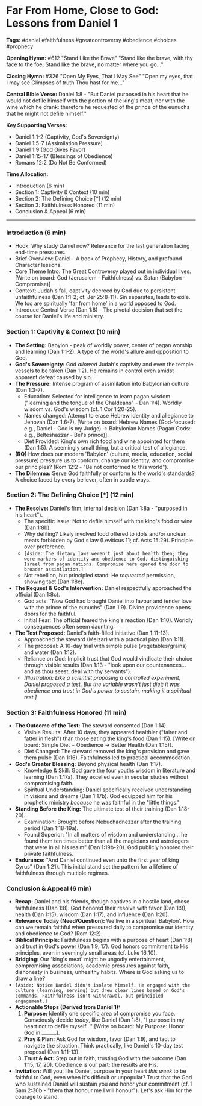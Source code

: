 # Far From Home, Close to God: Lessons from Daniel 1

**Tags:** #daniel #faithfulness #greatcontroversy #obedience #choices #prophecy

**Opening Hymn:** #612 "Stand Like the Brave" "Stand like the brave, with thy
face to the foe; Stand like the brave, no matter where you go..."

**Closing Hymn:** #326 "Open My Eyes, That I May See" "Open my eyes, that I may
see Glimpses of truth Thou hast for me..."

**Central Bible Verse:** Daniel 1:8 - "But Daniel purposed in his heart that he
would not defile himself with the portion of the king's meat, nor with the wine
which he drank: therefore he requested of the prince of the eunuchs that he
might not defile himself."

**Key Supporting Verses:**

- Daniel 1:1-2 (Captivity, God's Sovereignty)
- Daniel 1:5-7 (Assimilation Pressure)
- Daniel 1:9 (God Gives Favor)
- Daniel 1:15-17 (Blessings of Obedience)
- Romans 12:2 (Do Not Be Conformed)

**Time Allocation:**

- Introduction (6 min)
- Section 1: Captivity & Context (10 min)
- Section 2: The Defining Choice [*] (12 min)
- Section 3: Faithfulness Honored (11 min)
- Conclusion & Appeal (6 min)

---

### Introduction (6 min)

- Hook: Why study Daniel now? Relevance for the last generation facing end-time
  pressures.
- Brief Overview: Daniel - A book of Prophecy, History, and profound Character
  lessons.
- Core Theme Intro: The Great Controversy played out in individual lives. [Write
  on board: God (Jerusalem - Faithfulness) vs. Satan (Babylon - Compromise)]
- Context: Judah's fall, captivity decreed by God due to persistent
  unfaithfulness (Dan 1:1-2; cf. Jer 25:8-11). Sin separates, leads to exile. We
  too are spiritually 'far from home' in a world opposed to God.
- Introduce Central Verse (Dan 1:8) - The pivotal decision that set the course
  for Daniel's life and ministry.

### Section 1: Captivity & Context (10 min)

- **The Setting:** Babylon - peak of worldly power, center of pagan worship and
  learning (Dan 1:1-2). A type of the world's allure and opposition to God.
- **God's Sovereignty:** God _allowed_ Judah's captivity and even the temple
  vessels to be taken (Dan 1:2). He remains in control even amidst apparent
  defeat caused by sin.
- **The Pressure:** Intense program of assimilation into Babylonian culture (Dan
  1:3-7).
  - Education: Selected for intelligence to learn pagan wisdom ("learning and
    the tongue of the Chaldeans" - Dan 1:4). Worldly wisdom vs. God's wisdom
    (cf. 1 Cor 1:20-25).
  - Names changed: Attempt to erase Hebrew identity and allegiance to Jehovah
    (Dan 1:6-7). [Write on board: Hebrew Names (God-focused: e.g., Daniel - God
    is my Judge) -> Babylonian Names (Pagan Gods: e.g., Belteshazzar - Bel's
    prince)].
  - Diet Provided: King's own rich food and wine appointed for them (Dan 1:5). A
    seemingly small thing, but a critical test of allegiance.
- **(RQ)** How does our modern 'Babylon' (culture, media, education, social
  pressure) pressure us to conform, change our identity, and compromise our
  principles? (Rom 12:2 - "Be not conformed to this world").
- **The Dilemma:** Serve God faithfully or conform to the world's standards? A
  choice faced by every believer, often in subtle ways.

### Section 2: The Defining Choice [*] (12 min)

- **The Resolve:** Daniel's firm, internal decision (Dan 1:8a - "purposed in his
  heart").
  - The specific issue: Not to defile himself with the king's food or wine (Dan
    1:8b).
  - Why defiling? Likely involved food offered to idols and/or unclean meats
    forbidden by God's law (Leviticus 11; cf. Acts 15:29). Principle over
    preference.
  - `[Aside: The dietary laws weren't just about health then; they were markers of identity and obedience to God, distinguishing Israel from pagan nations. Compromise here opened the door to broader assimilation.]`
  - Not rebellion, but principled stand: He _requested_ permission, showing tact
    (Dan 1:8c).
- **The Request & God's Intervention:** Daniel respectfully approached the
  official (Dan 1:8c).
  - God acts: "Now God had brought Daniel into favour and tender love with the
    prince of the eunuchs" (Dan 1:9). Divine providence opens doors for the
    faithful.
  - Initial Fear: The official feared the king's reaction (Dan 1:10). Worldly
    consequences often seem daunting.
- **The Test Proposed:** Daniel's faith-filled initiative (Dan 1:11-13).
  - Approached the steward (Melzar) with a practical plan (Dan 1:11).
  - The proposal: A 10-day trial with simple pulse (vegetables/grains) and water
    (Dan 1:12).
  - Reliance on God: Implicit trust that God would vindicate their choice
    through visible results (Dan 1:13 - "look upon our countenances... and as
    thou seest, deal with thy servants").
  - *[Illustration: Like a scientist proposing a controlled experiment, Daniel
    proposed a test. But the variable wasn't just diet; it was *obedience* and
    *trust* in God's power to sustain, making it a spiritual test.]*

### Section 3: Faithfulness Honored (11 min)

- **The Outcome of the Test:** The steward consented (Dan 1:14).
  - Visible Results: After 10 days, they appeared healthier ("fairer and fatter
    in flesh") than those eating the king's food (Dan 1:15). [Write on board:
    Simple Diet + Obedience -> Better Health (Dan 1:15)].
  - Diet Changed: The steward removed the king's provision and gave them pulse
    (Dan 1:16). Faithfulness led to practical accommodation.
- **God's Greater Blessing:** Beyond physical health (Dan 1:17).
  - Knowledge & Skill: God gave the four youths wisdom in literature and
    learning (Dan 1:17a). They excelled even in secular studies without
    compromising faith.
  - Spiritual Understanding: Daniel specifically received understanding in
    visions and dreams (Dan 1:17b). God equipped him for his prophetic ministry
    _because_ he was faithful in the "little things."
- **Standing Before the King:** The ultimate test of their training (Dan
  1:18-20).
  - Examination: Brought before Nebuchadnezzar after the training period (Dan
    1:18-19a).
  - Found Superior: "In all matters of wisdom and understanding... he found them
    ten times better than all the magicians and astrologers that were in all his
    realm" (Dan 1:19b-20). God publicly honored their private faithfulness.
- **Endurance:** "And Daniel continued even unto the first year of king Cyrus"
  (Dan 1:21). This initial stand set the pattern for a lifetime of faithfulness
  through multiple regimes.

### Conclusion & Appeal (6 min)

- **Recap:** Daniel and his friends, though captives in a hostile land, chose
  faithfulness (Dan 1:8). God honored their resolve with favor (Dan 1:9), health
  (Dan 1:15), wisdom (Dan 1:17), and influence (Dan 1:20).
- **Relevance Today (Need/Question):** We live in a spiritual 'Babylon'. How can
  we remain faithful when pressured daily to compromise our identity and
  obedience to God? (Rom 12:2).
- **Biblical Principle:** Faithfulness begins with a purpose of heart (Dan 1:8)
  and trust in God's power (Dan 1:9, 17). God honors commitment to His
  principles, even in seemingly small areas (cf. Luke 16:10).
- **Bridging:** Our 'king's meat' might be ungodly entertainment, compromising
  associations, academic pressures against faith, dishonesty in business,
  unhealthy habits. Where is God asking us to draw a line?
- `[Aside: Notice Daniel didn't isolate himself. He engaged with the culture (learning, serving) but drew clear lines based on God's commands. Faithfulness isn't withdrawal, but principled engagement.]`
- **Actionable Steps (Derived from Daniel 1):**
  1.  **Purpose:** Identify one specific area of compromise you face.
      Consciously decide _today_, like Daniel (Dan 1:8), "I purpose in my heart
      not to defile myself..." [Write on board: My Purpose: Honor God in
      ______].
  2.  **Pray & Plan:** Ask God for wisdom, favor (Dan 1:9), and tact to navigate
      the situation. Think practically, like Daniel's 10-day test proposal (Dan
      1:11-13).
  3.  **Trust & Act:** Step out in faith, trusting God with the outcome (Dan
      1:15, 17, 20). Obedience is our part; the results are His.
- **Invitation:** Will you, like Daniel, purpose in your heart _this week_ to be
  faithful to God, even when it's difficult or unpopular? Trust that the God who
  sustained Daniel will sustain you and honor your commitment (cf. 1 Sam 2:30b -
  "them that honour me I will honour"). Let's ask Him for the courage to stand.
